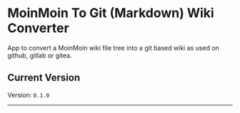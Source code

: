 # MoinMoin To Git (Markdown) Wiki Converter

App to convert a MoinMoin wiki file tree into a git based wiki as used on
github, gitlab or gitea.

## Current Version

Version: `0.1.0`

----
